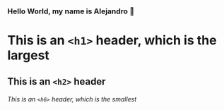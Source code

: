 ### Hello World, my name is Alejandro 👋

# This is an `<h1>` header, which is the largest
## This is an `<h2>` header
###### This is an `<h6>` header, which is the smallest
